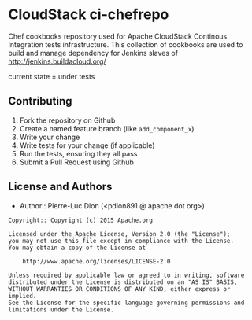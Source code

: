 CloudStack ci-chefrepo
======================

Chef cookbooks repository used for Apache CloudStack Continous Integration tests infrastructure.
This collection of cookbooks are used to build and manage dependency for Jenkins slaves of http://jenkins.buildacloud.org/

current state = under tests


Contributing
------------

1. Fork the repository on Github
2. Create a named feature branch (like `add_component_x`)
3. Write your change
4. Write tests for your change (if applicable)
5. Run the tests, ensuring they all pass
6. Submit a Pull Request using Github

License and Authors
-------------------
- Author:: Pierre-Luc Dion (<pdion891 @ apache dot org>)

```text
Copyright:: Copyright (c) 2015 Apache.org

Licensed under the Apache License, Version 2.0 (the "License");
you may not use this file except in compliance with the License.
You may obtain a copy of the License at

    http://www.apache.org/licenses/LICENSE-2.0

Unless required by applicable law or agreed to in writing, software
distributed under the License is distributed on an "AS IS" BASIS,
WITHOUT WARRANTIES OR CONDITIONS OF ANY KIND, either express or implied.
See the License for the specific language governing permissions and
limitations under the License.
```